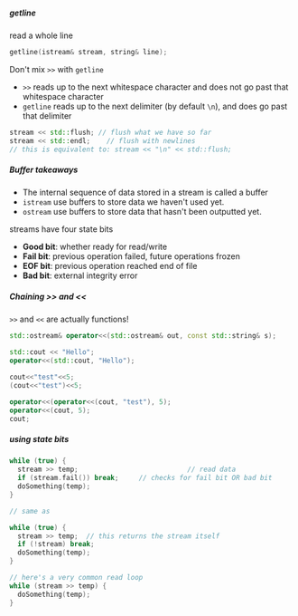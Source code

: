 ##### getline

read a whole line

```c++
getline(istream& stream, string& line);
```



Don't mix `>>` with `getline`

* `>>` reads up to the next whitespace character and does not go past that whitespace character
* `getline` reads up to the next delimiter (by default `\n`), and does go past that delimiter



```c++
stream << std::flush; // flush what we have so far
stream << std::endl;	// flush with newlines
// this is equivalent to: stream << "\n" << std::flush;
```



##### Buffer takeaways

* The internal sequence of data stored in a stream is called a buffer
* `istream` use buffers to store data we haven't used yet.
* `ostream` use buffers to store data that hasn't been outputted yet.



streams have four state bits

* **Good bit**: whether ready for read/write
* **Fail bit**: previous operation failed, future operations frozen
* **EOF bit**: previous operation reached end of file
* **Bad bit**: external integrity error



##### Chaining >> and <<

`>>` and `<<` are actually functions!

```c++
std::ostream& operator<<(std::ostream& out, const std::string& s);

std::cout << "Hello";
operator<<(std::cout, "Hello");

cout<<"test"<<5;
(cout<<"test")<<5;

operator<<(operator<<(cout, "test"), 5);
operator<<(cout, 5);
cout;
```



##### using state bits

```c++
while (true) {
  stream >> temp;							// read data
  if (stream.fail()) break;		// checks for fail bit OR bad bit
  doSomething(temp);
}

// same as

while (true) {
  stream >> temp;  // this returns the stream itself
  if (!stream) break;
  doSomething(temp);
}

// here's a very common read loop
while (stream >> temp) {
  doSomething(temp);
}
```



